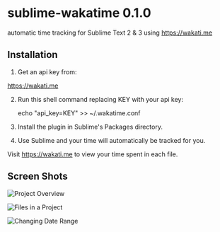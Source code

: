 sublime-wakatime 0.1.0
================

automatic time tracking for Sublime Text 2 & 3 using https://wakati.me

Installation
------------

1) Get an api key from:

https://wakati.me

2) Run this shell command replacing KEY with your api key:

    echo "api_key=KEY" >> ~/.wakatime.conf

3) Install the plugin in Sublime's Packages directory.

4) Use Sublime and your time will automatically be tracked for you.

Visit https://wakati.me to view your time spent in each file.

Screen Shots
------------

![Project Overview](https://www.wakati.me/static/img/ScreenShots/Screenshot%20from%202013-06-26%2001:12:59.png)

![Files in a Project](https://www.wakati.me/static/img/ScreenShots/Screenshot%20from%202013-06-26%2001:13:13.png)

![Changing Date Range](https://www.wakati.me/static/img/ScreenShots/Screenshot%20from%202013-06-26%2001:13:53.png)

